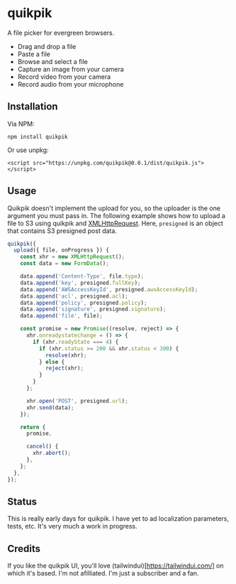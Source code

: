 # quikpik

A file picker for evergreen browsers.

- Drag and drop a file
- Paste a file
- Browse and select a file
- Capture an image from your camera
- Record video from your camera
- Record audio from your microphone

## Installation

Via NPM:

```
npm install quikpik
```

Or use unpkg:

```
<script src="https://unpkg.com/quikpik@0.0.1/dist/quikpik.js"></script>
```

## Usage

Quikpik doesn't implement the upload for you, so the uploader is the one argument you must pass in. The following example shows how to upload a file to S3 using quikpik and [XMLHttpRequest](https://developer.mozilla.org/en-US/docs/Web/API/XMLHttpRequest). Here, `presigned` is an object that contains S3 presigned post data.

```js
quikpik({
  upload({ file, onProgress }) {
    const xhr = new XMLHttpRequest();
    const data = new FormData();

    data.append('Content-Type', file.type);
    data.append('key', presigned.fullKey);
    data.append('AWSAccessKeyId', presigned.awsAccessKeyId);
    data.append('acl', presigned.acl);
    data.append('policy', presigned.policy);
    data.append('signature', presigned.signature);
    data.append('file', file);

    const promise = new Promise((resolve, reject) => {
      xhr.onreadystatechange = () => {
        if (xhr.readyState === 4) {
          if (xhr.status >= 200 && xhr.status < 300) {
            resolve(xhr);
          } else {
            reject(xhr);
          }
        }
      };

      xhr.open('POST', presigned.url);
      xhr.send(data);
    });

    return {
      promise,

      cancel() {
        xhr.abort();
      },
    };
  },
});
```


## Status

This is really early days for quikpik. I have yet to ad localization parameters, tests, etc. It's very much a work in progress.

## Credits

If you like the quikpik UI, you'll love (tailwindui)[https://tailwindui.com/] on which it's based. I'm not afilliated. I'm just a subscriber and a fan.
